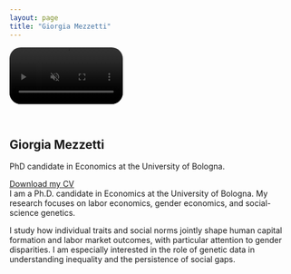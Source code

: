 ```yaml
---
layout: page
title: "Giorgia Mezzetti"
---
```


<div style="display: flex; align-items: center; gap: 30px; flex-wrap: wrap;">

  <video width="200" autoplay loop muted playsinline style="border-radius: 20px;">
    <source src="intro.mp4" type="video/mp4">
    Your browser does not support the video tag.
  </video>

  <div>
    <h2>Giorgia Mezzetti</h2>
    <p>PhD candidate in Economics at the University of Bologna.</p>
    <a href="CV.pdf">Download my CV</a>
  </div>

</div>
I am a Ph.D. candidate in Economics at the University of Bologna. My research focuses on labor economics, gender economics, and social-science genetics.

I study how individual traits and social norms jointly shape human capital formation and labor market outcomes, with particular attention to gender disparities. I am especially interested in the role of genetic data in understanding inequality and the persistence of social gaps.



